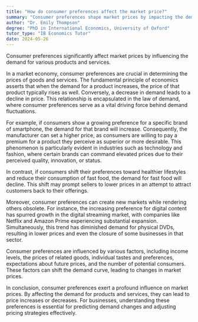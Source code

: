 ```yaml
---
title: "How do consumer preferences affect the market price?"
summary: "Consumer preferences shape market prices by impacting the demand for products or services, illustrating the direct relationship between consumer choices and economic value."
author: "Dr. Emily Thompson"
degree: "PhD in International Economics, University of Oxford"
tutor_type: "IB Economics Tutor"
date: 2024-05-26
---
```


Consumer preferences significantly affect market prices by influencing the demand for various products and services.

In a market economy, consumer preferences are crucial in determining the prices of goods and services. The fundamental principle of economics asserts that when the demand for a product increases, the price of that product typically rises as well. Conversely, a decrease in demand leads to a decline in price. This relationship is encapsulated in the law of demand, where consumer preferences serve as a vital driving force behind demand fluctuations.

For example, if consumers show a growing preference for a specific brand of smartphone, the demand for that brand will increase. Consequently, the manufacturer can set a higher price, as consumers are willing to pay a premium for a product they perceive as superior or more desirable. This phenomenon is particularly evident in industries such as technology and fashion, where certain brands can command elevated prices due to their perceived quality, innovation, or status.

In contrast, if consumers shift their preferences toward healthier lifestyles and reduce their consumption of fast food, the demand for fast food will decline. This shift may prompt sellers to lower prices in an attempt to attract customers back to their offerings.

Moreover, consumer preferences can create new markets while rendering others obsolete. For instance, the increasing preference for digital content has spurred growth in the digital streaming market, with companies like Netflix and Amazon Prime experiencing substantial expansion. Simultaneously, this trend has diminished demand for physical DVDs, resulting in lower prices and even the closure of some businesses in that sector.

Consumer preferences are influenced by various factors, including income levels, the prices of related goods, individual tastes and preferences, expectations about future prices, and the number of potential consumers. These factors can shift the demand curve, leading to changes in market prices.

In conclusion, consumer preferences exert a profound influence on market prices. By affecting the demand for products and services, they can lead to price increases or decreases. For businesses, understanding these preferences is essential for predicting demand changes and adjusting pricing strategies effectively.
    